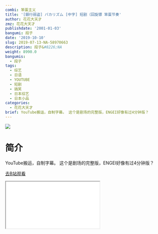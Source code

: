 ```yaml
---
combi: 笨蛋主义
title: '[銀行弱盗] バカリズム [中字] 短剧（回旋镖 笨蛋节奏'
author: 花花大天才
zmz: 花花大天才
publishdate: '2001-01-03'
bangumi: 段子
date: '2019-10-10'
slug: 2019-07-13-NA-58970663
description: 段子&#8226;NA
weight: 8990.0
bangumis:
  - 段子
tags:
  - 综艺
  - 日语
  - YOUTUBE
  - 短剧
  - 搞笑
  - 日本综艺
  - 日本小品
categories:
  - 花花大天才
brief: YouTube搬运，自制字幕。 这个是剧场的完整版，ENGEI好像有过4分钟版？
---
```

![](https://raw.githubusercontent.com/tcgriffith/owaraisite/master/static/tmpimg/3d5516b50ea9c247f16bf3e6d60041a19cd429d7.jpg.480.jpg)
# 简介  
YouTube搬运，自制字幕。
这个是剧场的完整版，ENGEI好像有过4分钟版？  

[去B站观看](https://www.bilibili.com/video/av58970663/)
<div class ="resp-container"><iframe class="testiframe" src="//player.bilibili.com/player.html?aid=58970663"", scrolling="no", allowfullscreen="true" > </iframe></div> 
